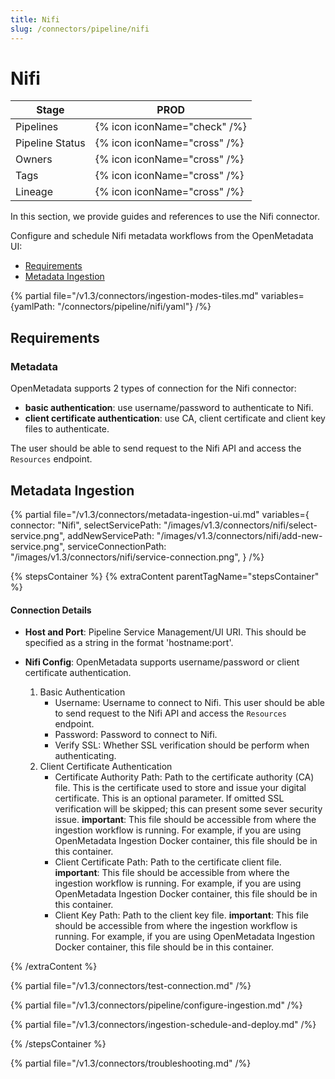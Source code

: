 ```yaml
---
title: Nifi
slug: /connectors/pipeline/nifi
---
```


# Nifi

| Stage           | PROD                         |
|-----------------|------------------------------|
| Pipelines       | {% icon iconName="check" /%} |
| Pipeline Status | {% icon iconName="cross" /%} |
| Owners          | {% icon iconName="cross" /%} |
| Tags            | {% icon iconName="cross" /%} |
| Lineage         | {% icon iconName="cross" /%} |

In this section, we provide guides and references to use the Nifi connector.

Configure and schedule Nifi metadata workflows from the OpenMetadata UI:

- [Requirements](#requirements)
- [Metadata Ingestion](#metadata-ingestion)

{% partial file="/v1.3/connectors/ingestion-modes-tiles.md" variables={yamlPath: "/connectors/pipeline/nifi/yaml"} /%}

## Requirements

### Metadata
OpenMetadata supports 2 types of connection for the Nifi connector:
- **basic authentication**: use username/password to authenticate to Nifi. 
- **client certificate authentication**: use CA, client certificate and client key files to authenticate.

The user should be able to send request to the Nifi API and access the `Resources` endpoint.

## Metadata Ingestion

{% partial 
  file="/v1.3/connectors/metadata-ingestion-ui.md" 
  variables={
    connector: "Nifi", 
    selectServicePath: "/images/v1.3/connectors/nifi/select-service.png",
    addNewServicePath: "/images/v1.3/connectors/nifi/add-new-service.png",
    serviceConnectionPath: "/images/v1.3/connectors/nifi/service-connection.png",
} 
/%}

{% stepsContainer %}
{% extraContent parentTagName="stepsContainer" %}

#### Connection Details

- **Host and Port**: Pipeline Service Management/UI URI. This should be specified as a string in the format 'hostname:port'.  

- **Nifi Config**: OpenMetadata supports username/password or client certificate authentication.
    1. Basic Authentication
        - Username: Username to connect to Nifi. This user should be able to send request to the Nifi API and access the `Resources` endpoint.
        - Password: Password to connect to Nifi.
        - Verify SSL: Whether SSL verification should be perform when authenticating.
    2. Client Certificate Authentication
        - Certificate Authority Path: Path to the certificate authority (CA) file. This is the certificate used to store and issue your digital certificate. This is an optional parameter. If omitted SSL verification will be skipped; this can present some sever security issue.
        **important**: This file should be accessible from where the ingestion workflow is running. For example, if you are using OpenMetadata Ingestion Docker container, this file should be in this container.
        - Client Certificate Path: Path to the certificate client file.
        **important**: This file should be accessible from where the ingestion workflow is running. For example, if you are using OpenMetadata Ingestion Docker container, this file should be in this container.
        - Client Key Path: Path to the client key file.
        **important**: This file should be accessible from where the ingestion workflow is running. For example, if you are using OpenMetadata Ingestion Docker container, this file should be in this container.

{% /extraContent %}

{% partial file="/v1.3/connectors/test-connection.md" /%}

{% partial file="/v1.3/connectors/pipeline/configure-ingestion.md" /%}

{% partial file="/v1.3/connectors/ingestion-schedule-and-deploy.md" /%}

{% /stepsContainer %}

{% partial file="/v1.3/connectors/troubleshooting.md" /%}
